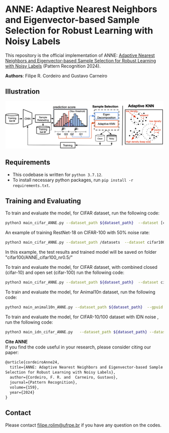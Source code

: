 # ANNE: Adaptive Nearest Neighbors and Eigenvector-based Sample Selection for Robust Learning with Noisy Labels
This repository is the official implementation of ANNE: [Adaptive Nearest Neighbors and Eigenvector-based Sample Selection for Robust Learning with Noisy Labels](https://doi.org/10.1016/j.patcog.2024.111132) (Pattern Recognition 2024).

<b>Authors</b>: Filipe R. Cordeiro and Gustavo Carneiro


## Illustration
![ANNE](img/method.png)





## Requirements
- This codebase is written for `python 3.7.12`.
- To install necessary python packages, run `pip install -r requirements.txt`.

## Training and Evaluating

To train and evaluate the model, for CIFAR dataset, run the following code:

```bash 
python3 main_cifar_ANNE.py --dataset_path ${dataset_path}  --dataset [cifar10|cifar100] --noise_ratio ${noise_rate} --gpuid 0 --exp-name ${exp_name}  --gamma_r ${gamma_r}  --gamma_e ${gamma_e}  --epochs ${epochs}  --warmup ${warmup}
```

An example of training RestNet-18 on CIFAR-100 with 50% noise rate:

```bash
python3 main_cifar_ANNE.py --dataset_path /datasets  --dataset cifar100 --noise_ratio 0.5  --gpuid 0 --exp-name ANNE_cifar100_nr0.5  --gamma_r 0.5  --gamma_e 0.1  --epochs 300  --warmup 30
````

In this example, the test results and trained model will be saved on folder "cifar100/ANNE_cifar100_nr0.5/"

To train and evaluate the model, for CIFAR dataset, with combined closed (cifar-10) and open set (cifar-100) run the following code:
```bash 
python3 main_cifar_ANNE.py --dataset_path ${dataset_path}  --dataset cifar10 --open_path ${open_dataset_path} --noise_ratio ${noise_rate} --open_ratio ${open_noise} --gpuid 0 --exp-name ${exp_name}  --gamma_r ${gamma_r}  --gamma_e ${gamma_e}  --epochs ${epochs}  --warmup ${warmup}
```

To train and evaluate the model, for Animal10n dataset, run the following code:
```bash 
python3 main_animal10n_ANNE.py --dataset_path ${dataset_path}  --gpuid 0 --exp-name ${exp_name}  --gamma_r 0.95  --gamma_e 0.3  --epochs 150  --warmup 1
```

To train and evaluate the model, for CIFAR-10/100 dataset with IDN noise , run the following code:
```bash 
python3 main_idn_cifar_ANNE.py   --dataset_path ${dataset_path} --dataset [cifar10|cifar100]  --noise_ratio ${noise_rate}  --gpuid 0 --exp-name ${exp_name}  --gamma_r ${gamma_r}  --gamma_e ${gamma_e}  --epochs 300  --warmup 30
```

<b>Cite ANNE</b>\
If you find the code useful in your research, please consider citing our paper:

```
@article{cordeiroAnne24,
  title={ANNE: Adaptive Nearest Neighbors and Eigenvector-based Sample Selection for Robust Learning with Noisy Labels},
  author={Cordeiro, F. R. and  Carneiro, Gustavo},
  journal={Pattern Recognition},
  volume={159},
  year={2024}
}
```
## Contact
Please contact filipe.rolim@ufrpe.br if you have any question on the codes.